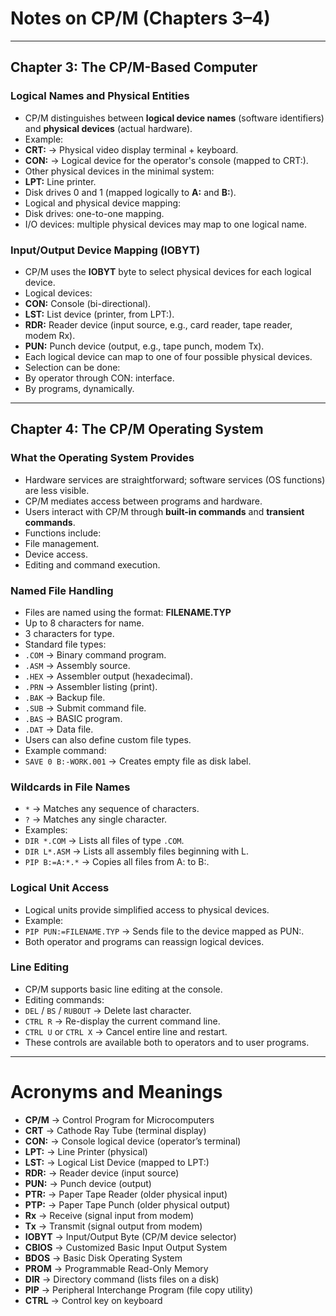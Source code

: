 # Notes on CP/M (Chapters 3–4)

---

## Chapter 3: The CP/M-Based Computer

### Logical Names and Physical Entities
- CP/M distinguishes between **logical device names** (software identifiers) and **physical devices** (actual hardware).
- Example:
 - **CRT:** → Physical video display terminal + keyboard.
 - **CON:** → Logical device for the operator's console (mapped to CRT:).
- Other physical devices in the minimal system:
 - **LPT:** Line printer.
 - Disk drives 0 and 1 (mapped logically to **A:** and **B:**).
- Logical and physical device mapping:
 - Disk drives: one-to-one mapping.
 - I/O devices: multiple physical devices may map to one logical name.

### Input/Output Device Mapping (IOBYT)
- CP/M uses the **IOBYT** byte to select physical devices for each logical device.
- Logical devices:
 - **CON:** Console (bi-directional).
 - **LST:** List device (printer, from LPT:).
 - **RDR:** Reader device (input source, e.g., card reader, tape reader, modem Rx).
 - **PUN:** Punch device (output, e.g., tape punch, modem Tx).
- Each logical device can map to one of four possible physical devices.
- Selection can be done:
 - By operator through CON: interface.
 - By programs, dynamically.

---

## Chapter 4: The CP/M Operating System

### What the Operating System Provides
- Hardware services are straightforward; software services (OS functions) are less visible.
- CP/M mediates access between programs and hardware.
- Users interact with CP/M through **built-in commands** and **transient commands**.
- Functions include:
 - File management.
 - Device access.
 - Editing and command execution.

### Named File Handling
- Files are named using the format: **FILENAME.TYP**
 - Up to 8 characters for name.
 - 3 characters for type.
- Standard file types:
 - `.COM` → Binary command program.
 - `.ASM` → Assembly source.
 - `.HEX` → Assembler output (hexadecimal).
 - `.PRN` → Assembler listing (print).
 - `.BAK` → Backup file.
 - `.SUB` → Submit command file.
 - `.BAS` → BASIC program.
 - `.DAT` → Data file.
- Users can also define custom file types.
- Example command:
 - `SAVE 0 B:-WORK.001` → Creates empty file as disk label.

### Wildcards in File Names
- `*` → Matches any sequence of characters.
- `?` → Matches any single character.
- Examples:
 - `DIR *.COM` → Lists all files of type `.COM`.
 - `DIR L*.ASM` → Lists all assembly files beginning with L.
 - `PIP B:=A:*.*` → Copies all files from A: to B:.

### Logical Unit Access
- Logical units provide simplified access to physical devices.
- Example:
 - `PIP PUN:=FILENAME.TYP` → Sends file to the device mapped as PUN:.
- Both operator and programs can reassign logical devices.

### Line Editing
- CP/M supports basic line editing at the console.
- Editing commands:
 - `DEL` / `BS` / `RUBOUT` → Delete last character.
 - `CTRL R` → Re-display the current command line.
 - `CTRL U` or `CTRL X` → Cancel entire line and restart.
- These controls are available both to operators and to user programs.

---

# Acronyms and Meanings

- **CP/M** → Control Program for Microcomputers 
- **CRT** → Cathode Ray Tube (terminal display) 
- **CON:** → Console logical device (operator’s terminal) 
- **LPT:** → Line Printer (physical) 
- **LST:** → Logical List Device (mapped to LPT:) 
- **RDR:** → Reader device (input source) 
- **PUN:** → Punch device (output) 
- **PTR:** → Paper Tape Reader (older physical input) 
- **PTP:** → Paper Tape Punch (older physical output) 
- **Rx** → Receive (signal input from modem) 
- **Tx** → Transmit (signal output from modem) 
- **IOBYT** → Input/Output Byte (CP/M device selector) 
- **CBIOS** → Customized Basic Input Output System 
- **BDOS** → Basic Disk Operating System 
- **PROM** → Programmable Read-Only Memory 
- **DIR** → Directory command (lists files on a disk) 
- **PIP** → Peripheral Interchange Program (file copy utility) 
- **CTRL** → Control key on keyboard 

